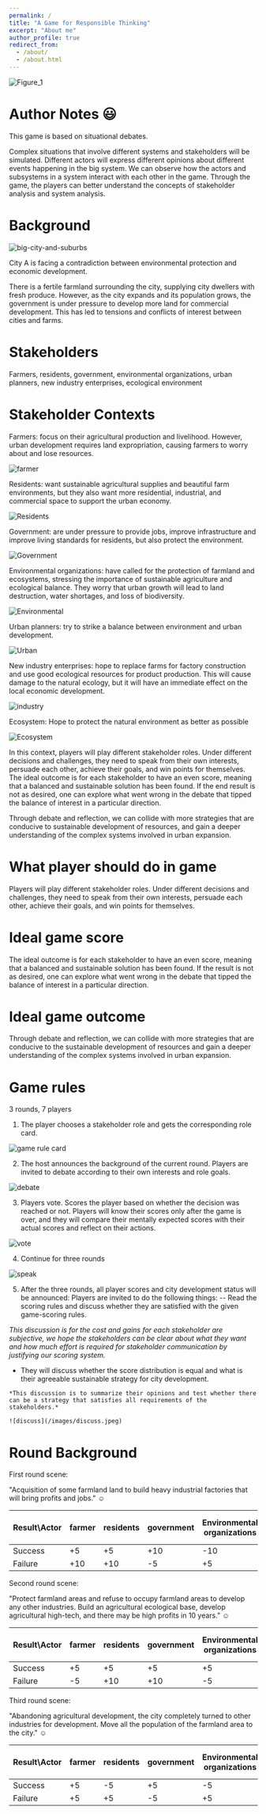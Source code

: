 ```yaml
---
permalink: /
title: "A Game for Responsible Thinking"
excerpt: "About me"
author_profile: true
redirect_from: 
  - /about/
  - /about.html
---
```


![Figure_1](/images/Figure_1.png)

Author Notes :smiley:
======
This game is based on situational debates.

Complex situations that involve different systems and stakeholders will be simulated. Different actors will express different opinions about different events happening in the big system. We can observe how the actors and subsystems in a system interact with each other in the game.
Through the game, the players can better understand the concepts of stakeholder analysis and system analysis.

Background
======
![big-city-and-suburbs](/images/pngtree-beautiful-big-city-and-suburbs-png-image_5933752.jpeg)

City A is facing a contradiction between environmental protection and economic development.

There is a fertile farmland surrounding the city, supplying city dwellers with fresh produce. However, as the city expands and its population grows, the government is under pressure to develop more land for commercial development. This has led to tensions and conflicts of interest between cities and farms.

Stakeholders
======

Farmers, residents, government, environmental organizations, urban planners, new industry enterprises, ecological environment

Stakeholder Contexts
======
Farmers: focus on their agricultural production and livelihood. However, urban development requires land expropriation, causing farmers to worry about and lose resources.

![farmer](/images/farmer.png)


Residents: want sustainable agricultural supplies and beautiful farm environments, but they also want more residential, industrial, and commercial space to support the urban economy. 

![Residents](/images/residents.jpeg)

Government: are under pressure to provide jobs, improve infrastructure and improve living standards for residents, but also protect the environment.

![Government](/images/govern.png)

Environmental organizations: have called for the protection of farmland and ecosystems, stressing the importance of sustainable agriculture and ecological balance. They worry that urban growth will lead to land destruction, water shortages, and loss of biodiversity.

![Environmental ](/images/environ_group.jpeg)

Urban planners: try to strike a balance between environment and urban development.

![Urban](/images/urbanPlanner.jpeg)

New industry enterprises: hope to replace farms for factory construction and use good ecological resources for product production. This will cause damage to the natural ecology, but it will have an immediate effect on the local economic development.

![industry](/images/factory.png)

Ecosystem: Hope to protect the natural environment as better as possible

![Ecosystem](/images/ecosystem.png)

In this context, players will play different stakeholder roles. Under different decisions and challenges, they need to speak from their own interests, persuade each other, achieve their goals, and win points for themselves. The ideal outcome is for each stakeholder to have an even score, meaning that a balanced and sustainable solution has been found. If the end result is not as desired, one can explore what went wrong in the debate that tipped the balance of interest in a particular direction.

Through debate and reflection, we can collide with more strategies that are conducive to sustainable development of resources, and gain a deeper understanding of the complex systems involved in urban expansion.


What player should do in game
=======
Players will play different stakeholder roles. Under different decisions and challenges, they need to speak from their own interests, persuade each other, achieve their goals, and win points for themselves. 

Ideal game score
=======
The ideal outcome is for each stakeholder to have an even score, meaning that a balanced and sustainable solution has been found. If the result is not as desired, one can explore what went wrong in the debate that tipped the balance of interest in a particular direction.

Ideal game outcome
=======
Through debate and reflection, we can collide with more strategies that are conducive to the sustainable development of resources and gain a deeper understanding of the complex systems involved in urban expansion.


Game rules
======
3 rounds, 7 players
1. The player chooses a stakeholder role and gets the corresponding role card.

![game rule card](/images/game%20rule%20card.jpg)

2. The host announces the background of the current round. Players are invited to debate according to their own interests and role goals. 

![debate](/images/debate.png)

3. Players vote. Scores the player based on whether the decision was reached or not. Players will know their scores only after the game is over, and they will compare their mentally expected scores with their actual scores and reflect on their actions.

![vote](/images/vote.png)

4. Continue for three rounds

![speak](/images/spaek.jpeg)

5. After the three rounds, all player scores and city development status will be announced:
Players are invited to do the following things:
  --	 Read the scoring rules and discuss whether they are satisfied with the given game-scoring rules.
  
  *This discussion is for the cost and gains for each stakeholder are subjective, we hope the stakeholders can be clear about what they want and how much effort is required for stakeholder communication by justifying our scoring system.*
  
  -	 They will discuss whether the score distribution is equal and what is their agreeable sustainable strategy for city development.
    
    *This discussion is to summarize their opinions and test whether there can be a strategy that satisfies all requirements of the stakeholders.*
    
    ![discuss](/images/discuss.jpeg)
    

Round Background
======
First round scene:

"Acquisition of some farmland land to build heavy industrial factories that will bring profits and jobs." :relaxed:


| Result\Actor  | farmer | residents  | government | Environmental organizations  | Urban planners | New industry enterprises | Ecosystem |
| ------------- | ------------- | ------------- | ------------- | ------------- | ------------- | ------------- | ------------- |
| Success  | +5  | +5  | +10  | -10  | -5  | +10  | -10  |
| Failure  | +10  | +10  | -5  | +5  | +5  | -10  | +10  |

Second round scene:

"Protect farmland areas and refuse to occupy farmland areas to develop any other industries. Build an agricultural ecological base, develop agricultural high-tech, and there may be high profits in 10 years." :relaxed:

| Result\Actor  | farmer | residents  | government | Environmental organizations  | Urban planners | New industry enterprises | Ecosystem |
| ------------- | ------------- | ------------- | ------------- | ------------- | ------------- | ------------- | ------------- |
| Success  | +5  | +5  | +5  | +5  | +5  | -10  | +10  |
| Failure  | -5  | +10  | +10  | -5  | +5  | +10  | -5  |

Third round scene:

"Abandoning agricultural development, the city completely turned to other industries for development. Move all the population of the farmland area to the city." :relaxed:

| Result\Actor  | farmer | residents  | government | Environmental organizations  | Urban planners | New industry enterprises | Ecosystem |
| ------------- | ------------- | ------------- | ------------- | ------------- | ------------- | ------------- | ------------- |
| Success  | +5  | -5  | +5  | -5  | +5  | +10  | +10  |
| Failure  | +5  | +5  | -5  | +5  | +0  | -10  | +10  |
